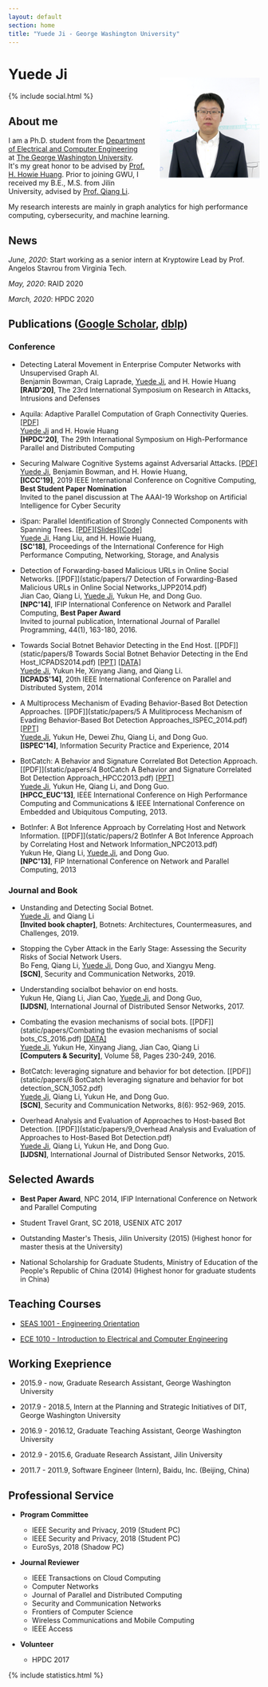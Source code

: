 ```yaml
---
layout: default
section: home
title: "Yuede Ji - George Washington University"
---
```

<img src="static/info/profile_formal.png" class="img-thumbnail" width="200px" style="float:right; margin-left:30px; margin-top:50px; margin-bottom:10px;">

# Yuede Ji
{% include social.html %}


## About me
I am a Ph.D. student from the [Department of Electrical and Computer Engineering](https://www.ece.gwu.edu) at [The George Washington University](https://www.gwu.edu). It's my great honor to be advised by [Prof. H. Howie Huang](https://www.seas.gwu.edu/howie-huang). Prior to joining GWU, I received my B.E., M.S. from Jilin University, advised by [Prof. Qiang Li](http://ccst.jlu.edu.cn/info/1026/6668.htm).

My research interests are mainly in graph analytics for high performance computing, cybersecurity, and machine learning. 

## News

*June, 2020*: Start working as a senior intern at Kryptowire Lead by Prof. Angelos Stavrou from Virginia Tech.

*May, 2020*: RAID 2020

*March, 2020*: HPDC 2020



## Publications ([Google Scholar](https://scholar.google.com/citations?user=1-GjVYgAAAAJ&hl=en&oi=ao), [dblp](http://dblp.uni-trier.de/pers/hd/j/Ji:Yuede))
### Conference

* Detecting Lateral Movement in Enterprise Computer Networks with Unsupervised Graph AI. <br/>
Benjamin Bowman, Craig Laprade, <u>Yuede Ji</u>, and H. Howie Huang<br/><strong>[RAID'20]</strong>, The 23rd International Symposium on Research in Attacks, Intrusions and Defenses<br/>

* Aquila: Adaptive Parallel Computation of Graph Connectivity Queries. [[PDF]](static/papers/Aquila_HPDC20_final.pdf) <br/><u>Yuede Ji</u> and H. Howie Huang<br/><strong>[HPDC'20]</strong>, The 29th International Symposium on High-Performance Parallel and Distributed Computing<br/>

* Securing Malware Cognitive Systems against Adversarial Attacks. [[PDF]](static/papers/DeepArmour_ICCC19.pdf) <br/><u>Yuede Ji</u>, Benjamin Bowman, and H. Howie Huang,<br/><strong>[ICCC'19]</strong>, 2019 IEEE International Conference on Cognitive Computing, <strong>Best Student Paper Nomination</strong><br/>
Invited to the panel discussion at The AAAI-19 Workshop on Artificial Intelligence for Cyber Security<br/>

* iSpan: Parallel Identification of Strongly Connected Components with Spanning Trees. [[PDF]](static/papers/iSpan_SC18.pdf)[[Slides]](static/papers/iSpan_SC_18.pdf)[[Code]](https://github.com/iHeartGraph/iSpan)<br/><u>Yuede Ji</u>, Hang Liu, and H. Howie Huang,<br/><strong>[SC'18]</strong>, Proceedings of the International Conference for High Performance Computing, Networking, Storage, and Analysis<br/>

* Detection of Forwarding-based Malicious URLs in Online Social Networks. [[PDF]](static/papers/7 Detection of Forwarding-Based Malicious URLs in Online Social Networks_IJPP2014.pdf)<br/>Jian Cao, Qiang Li, <u>Yuede Ji</u>, Yukun He, and Dong Guo.<br/><strong>[NPC'14]</strong>, IFIP International Conference on Network and Parallel Computing, <strong> Best Paper Award</strong><br/>Invited to journal publication, International Journal of Parallel Programming, 44(1), 163-180, 2016.

* Towards Social Botnet Behavior Detecting in the End Host. [[PDF]](static/papers/8 Towards Social Botnet Behavior Detecting in the End Host_ICPADS2014.pdf) [[PPT]](static/papers/8_Social_Botnet_ICPADS_2014_slides.pdf) [[DATA]](https://yuede.github.io/open_source.html)<br/><u>Yuede Ji</u>, Yukun He, Xinyang Jiang, and Qiang Li.<br/><strong>[ICPADS'14]</strong>, 20th IEEE International Conference on Parallel and Distributed System, 2014

* A Multiprocess Mechanism of Evading Behavior-Based Bot Detection Approaches. [[PDF]](static/papers/5 A Mulitiprocess Mechanism of Evading Behavior-Based Bot Detection Approaches_ISPEC_2014.pdf) [[PPT]](static/papers/5_multiproces_ispec14.pptx) <br/><u>Yuede Ji</u>, Yukun He, Dewei Zhu, Qiang Li, and Dong Guo.<br/><strong>[ISPEC'14]</strong>, Information Security Practice and Experience, 2014

* BotCatch: A Behavior and Signature Correlated Bot Detection Approach. [[PDF]](static/papers/4 BotCatch A Behavior and Signature Correlated Bot Detection Approach_HPCC2013.pdf) [[PPT]](static/papers/4_botcatch_report-final.pptx)<br/><u>Yuede Ji</u>, Yukun He, Qiang Li, and Dong Guo.<br/><strong>[HPCC_EUC'13]</strong>, IEEE International Conference on High Performance Computing and Communications & IEEE International Conference on Embedded and Ubiquitous Computing, 2013.

* BotInfer: A Bot Inference Approach by Correlating Host and Network Information.  [[PDF]](static/papers/2 BotInfer A Bot Inference Approach by Correlating Host and Network Information_NPC2013.pdf)<br/>Yukun He, Qiang Li, <u>Yuede Ji</u>, and Dong Guo.<br/><strong>[NPC'13]</strong>, FIP International Conference on Network and Parallel Computing, 2013


### Journal and Book

* Unstanding and Detecting Social Botnet.<br/><u>Yuede Ji</u>, and Qiang Li<br/><strong>[Invited book chapter]</strong>, Botnets: Architectures, Countermeasures, and Challenges, 2019.<br/>

* Stopping the Cyber Attack in the Early Stage: Assessing the Security Risks of Social Network Users.<br/>Bo Feng, Qiang Li, <u>Yuede Ji</u>, Dong Guo, and Xiangyu Meng.<br/><strong>[SCN]</strong>, Security and Communication Networks, 2019.<br/>

* Understanding socialbot behavior on end hosts.<br/>
Yukun He, Qiang Li, Jian Cao, <u>Yuede Ji</u>, and Dong Guo,<br/>
<strong>[IJDSN]</strong>, International Journal of Distributed Sensor Networks, 2017.<br/>

* Combating the evasion mechanisms of social bots. [[PDF]](static/papers/Combating the evasion mechanisms of social bots_CS_2016.pdf) [[DATA]](https://yuede.github.io/open_source.html)<br/><u>Yuede Ji</u>, Yukun He, Xinyang Jiang, Jian Cao, Qiang Li<br/> <strong>[Computers & Security]</strong>, Volume 58, Pages 230-249, 2016.<br/>


* BotCatch: leveraging signature and behavior for bot detection. [[PDF]](static/papers/6 BotCatch leveraging signature and behavior for bot detection_SCN_1052.pdf)<br/><u>Yuede Ji</u>, Qiang Li, Yukun He, and Dong Guo.<br/><strong>[SCN]</strong>, Security and Communication Networks, 8(6): 952-969, 2015.

* Overhead Analysis and Evaluation of Approaches to Host-based Bot Detection. [[PDF]](static/papers/9_Overhead Analysis and Evaluation of Approaches to Host-Based Bot Detection.pdf)<br/><u>Yuede Ji</u>, Qiang Li, Yukun He, and Dong Guo.<br/><strong>[IJDSN]</strong>, International Journal of Distributed Sensor Networks, 2015. 


## Selected Awards
* **Best Paper Award**, NPC 2014, IFIP International Conference on Network and Parallel Computing 

* Student Travel Grant, SC 2018, USENIX ATC 2017

* Outstanding Master's Thesis, Jilin University (2015) (Highest honor for master thesis at the University)

* National Scholarship for Graduate Students, Ministry of Education of the People's Republic of China (2014) (Highest honor for graduate students in China)


## Teaching Courses
* [SEAS 1001 - Engineering Orientation](https://www.seas.gwu.edu/~seas001/fall16/)

* [ECE 1010 - Introduction to Electrical and Computer Engineering](https://www.seas.gwu.edu/~ece001/)

## Working Exeprience

* 2015.9 - now, Graduate Research Assistant, George Washington University

* 2017.9 - 2018.5, Intern at the Planning and Strategic Initiatives of DIT, George Washington University

* 2016.9 - 2016.12, Graduate Teaching Assistant, George Washington University

* 2012.9 - 2015.6, Graduate Research Assistant, Jilin University

* 2011.7 - 2011.9, Software Engineer (Intern), Baidu, Inc. (Beijing, China)

## Professional Service

* **Program Committee**
    * IEEE Security and Privacy, 2019 (Student PC)
    * IEEE Security and Privacy, 2018 (Student PC)
    * EuroSys, 2018 (Shadow PC)

* **Journal Reviewer** 
    * IEEE Transactions on Cloud Computing
    * Computer Networks
    * Journal of Parallel and Distributed Computing
    * Security and Communication Networks
    * Frontiers of Computer Science
    * Wireless Communications and Mobile Computing
    * IEEE Access
* **Volunteer**
    * HPDC 2017

{% include statistics.html %}

